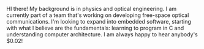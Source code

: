 HI there! My background is in physics and optical engineering.  I am currently part of a team that's working on developing free-space optical communications.  I'm looking to expand into embedded software, starting with what I believe are the fundamentals: learning to program in C and understanding computer architecture.  I am always happy to hear anybody's $0.02!

<!--
**red40jen/red40jen** is a ✨ _special_ ✨ repository because its `README.md` (this file) appears on your GitHub profile.

Here are some ideas to get you started:

- 🔭 I’m currently working on ...
- 🌱 I’m currently learning ...
- 👯 I’m looking to collaborate on ...
- 🤔 I’m looking for help with ...
- 💬 Ask me about ...
- 📫 How to reach me: ...
- 😄 Pronouns: ...
- ⚡ Fun fact: ...
-->
